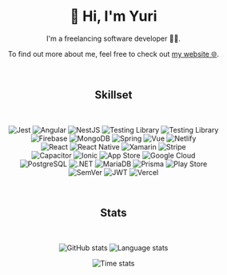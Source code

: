 <div align="center">

  <h1 align="center"><strong>👋 Hi, I'm Yuri</strong></h1>

  <p>
    I'm a freelancing software developer 👩‍💻.
  </p>
  <p>
    To find out more about me, feel free to check out <a href="https://yuri.li">my website 🌐</a>.
  </p>
<br/>

## Skillset
<br/>

![Jest](https://img.shields.io/badge/Jest-c21325?style=flat-square&logo=jest&logoColor=FFF)
![Angular](https://img.shields.io/badge/Angular-dd0031?style=flat-square&logo=angular&logoColor=FFF)
![NestJS](https://img.shields.io/badge/NestJS-E0234E?style=flat-square&logo=nestjs&logoColor=FFF)
![Testing Library](https://img.shields.io/badge/Testing%20Library-e33332?style=flat-square&logo=testinglibrary&logoColor=FFF)
![Testing Library](https://img.shields.io/badge/Rust-e37d2f?style=flat-square&logo=rust&logoColor=FFF)<br/>
![Firebase](https://img.shields.io/badge/Firebase-ffca28?style=flat-square&logo=firebase&logoColor=FFF)
![MongoDB](https://img.shields.io/badge/MongoDB-47a248?style=flat-square&logo=mongodb&logoColor=FFF)
![Spring](https://img.shields.io/badge/Spring-6db33f?style=flat-square&logo=spring&logoColor=FFF)
![Vue](https://img.shields.io/badge/Vue-4fc08d?style=flat-square&logo=vuedotjs&logoColor=FFF)
![Netlify](https://img.shields.io/badge/Netlify-00c7b7?style=flat-square&logo=netlify&logoColor=FFF)<br/>
![React](https://img.shields.io/badge/React-61dafb?style=flat-square&logo=react&logoColor=FFF)
![React Native](https://img.shields.io/badge/React%20Native-61DAFB?style=flat-square&logo=react&logoColor=FFF)
![Xamarin](https://img.shields.io/badge/Xamarin-3498DB?style=flat-square&logo=xamarin&logoColor=FFF)
![Stripe](https://img.shields.io/badge/Stripe-008cdd?style=flat-square&logo=stripe&logoColor=FFF)<br/>
![Capacitor](https://img.shields.io/badge/Capacitor-119eff?style=flat-square&logo=capacitor&logoColor=FFF)
![Ionic](https://img.shields.io/badge/Ionic-3880ff?style=flat-square&logo=ionic&logoColor=FFF)
![App Store](https://img.shields.io/badge/App%20Store-0d96f6?style=flat-square&logo=appstore&logoColor=FFF)
![Google Cloud](https://img.shields.io/badge/Google%20Cloud-4285f4?style=flat-square&logo=googlecloud&logoColor=FFF)<br/>
![PostgreSQL](https://img.shields.io/badge/PostgreSQL-4169e1?style=flat-square&logo=postgresql&logoColor=FFF)
![.NET](https://img.shields.io/badge/.NET-512BD4?style=flat-square&logo=dotnet&logoColor=FFF)
![MariaDB](https://img.shields.io/badge/MariaDB-003545?style=flat-square&logo=mariadb&logoColor=FFF)
![Prisma](https://img.shields.io/badge/Prisma-2d3748?style=flat-square&logo=prisma&logoColor=FFF)
![Play Store](https://img.shields.io/badge/Play%20Store-414141?style=flat-square&logo=googleplay&logoColor=FFF)<br/>
![SemVer](https://img.shields.io/badge/SemVer-3f4551?style=flat-square&logo=semver&logoColor=FFF)
![JWT](https://img.shields.io/badge/JWT-000?style=flat-square&logo=jsonwebtokens&logoColor=FFF)
![Vercel](https://img.shields.io/badge/vercel-000?style=flat-square&logo=vercel&logoColor=FFF)

<br/>
</div>
<div align="center">

## Stats
<br/>

![GitHub stats](https://github-readme-stats-tau-ecru-96.vercel.app/api?username=yuri-becker&show_icons=true&theme=transparent&text_color=f67280&title_color=f67280&icon_color=f67280&hide_border=true&hide_rank=true&custom_title=Github%20Stats)
![Language stats](https://github-readme-stats-tau-ecru-96.vercel.app/api/top-langs?username=yuri-becker&show_icons=true&theme=transparent&text_color=f67280&title_color=f67280&icon_color=f67280&hide_border=true&hide_rank=true&layout=donut)
<br/>

![Time stats](https://github-readme-stats-tau-ecru-96.vercel.app/api/wakatime?username=f2592122-f8d5-4891-b463-6d231d28ea8a&show_icons=true&theme=transparent&text_color=f67280&title_color=f67280&icon_color=f67280&hide_border=true&hide_rank=true&layout=compact)
</div>
